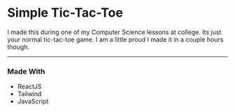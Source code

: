 # Simple Tic-Tac-Toe

I made this during one of my Computer Science lessons at college. Its just your normal tic-tac-toe game. I am a little proud I made it in a couple hours though.

---

### Made With
- ReactJS
- Tailwind
- JavaScript
